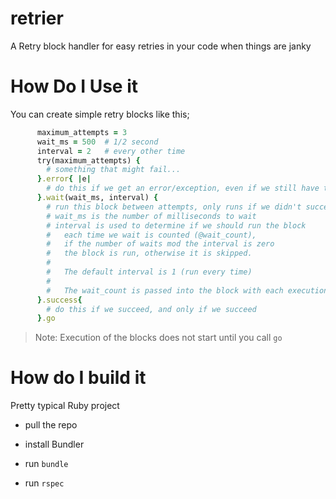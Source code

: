 # retrier

A Retry block handler for easy retries in your code when things are janky

# How Do I Use it

You can create simple retry blocks like this;

```ruby
      maximum_attempts = 3
      wait_ms = 500  # 1/2 second
      interval = 2   # every other time
      try(maximum_attempts) {
        # something that might fail...
      }.error{ |e|
        # do this if we get an error/exception, even if we still have tries
      }.wait(wait_ms, interval) { 
        # run this block between attempts, only runs if we didn't succeed
        # wait_ms is the number of milliseconds to wait
        # interval is used to determine if we should run the block
        #   each time we wait is counted (@wait_count),
        #   if the number of waits mod the interval is zero
        #   the block is run, otherwise it is skipped.
        #   
        #   The default interval is 1 (run every time)
        #
        #   The wait_count is passed into the block with each execution
      }.success{
        # do this if we succeed, and only if we succeed
      }.go
```

> Note: Execution of the blocks does not start until you call `go`


# How do I build it

Pretty typical Ruby project

* pull the repo

* install Bundler

* run `bundle`

* run `rspec`

